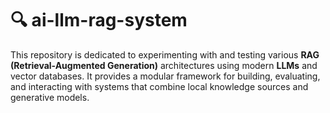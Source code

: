 # 🔍 ai-llm-rag-system

This repository is dedicated to experimenting with and testing various **RAG (Retrieval-Augmented Generation)** architectures using modern **LLMs** and vector databases. It provides a modular framework for building, evaluating, and interacting with systems that combine local knowledge sources and generative models.
